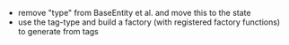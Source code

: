 * remove "type" from BaseEntity et al. and move this to the state
* use the tag-type and build a factory (with registered factory functions) to generate from tags